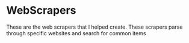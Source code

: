 # WebScrapers
These are the web scrapers that I helped create. These scrapers parse through specific websites and search for common items
